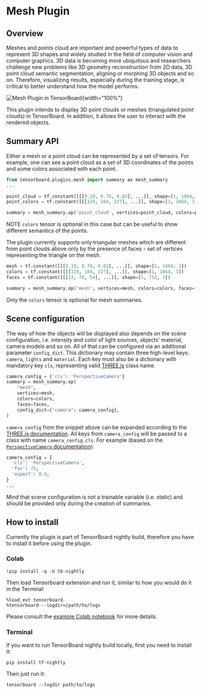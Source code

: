 # Mesh Plugin

## Overview

Meshes and points cloud are important and powerful types of data to represent 3D
shapes and widely studied in the field of computer vision and computer graphics.
3D data is becoming more ubiquitous and researchers challenge new problems like
3D geometry reconstruction from 2D data, 3D point cloud semantic segmentation,
aligning or morphing 3D objects and so on. Therefore, visualizing results,
especially during the training stage, is critical to better understand how the
model performs.

![Mesh Plugin in TensorBoard](https://storage.googleapis.com/tensorflow-graphics/git/readme/tensorboard_plugin.jpg){width="100%"}

This plugin intends to display 3D point clouds or meshes (triangulated point
clouds) in TensorBoard. In addition, it allows the user to interact with the
rendered objects.

## Summary API

Either a mesh or a point cloud can be represented by a set of tensors. For
example, one can see a point cloud as a set of 3D coordinates of the points and
some colors associated with each point.

```python
from tensorboard.plugins.mesh import summary as mesh_summary
...

point_cloud = tf.constant([[[0.19, 0.78, 0.02], ...]], shape=[1, 1064, 3])
point_colors = tf.constant([[[128, 104, 227], ...]], shape=[1, 1064, 3])

summary = mesh_summary.op('point_cloud', vertices=point_cloud, colors=point_colors)
```

NOTE `colors` tensor is optional in this case but can be useful to show
different semantics of the points.

The plugin currently supports only triangular meshes which are different from
point clouds above only by the presence of faces - set of vertices representing
the triangle on the mesh.

```python
mesh = tf.constant([[[0.19, 0.78, 0.02], ...]], shape=[1, 1064, 3])
colors = tf.constant([[[128, 104, 227], ...]], shape=[1, 1064, 3])
faces = tf.constant([[[13, 78, 54], ...]], shape=[1, 752, 3])

summary = mesh_summary.op('mesh', vertices=mesh, colors=colors, faces=faces)
```

Only the `colors` tensor is optional for mesh summaries.

## Scene configuration

The way of how the objects will be displayed also depends on the scene
configuration, i.e. intensity and color of light sources, objects' material,
camera models and so on. All of that can be configured via an additional
parameter `config_dict`. This dictionary may contain three high-level keys:
`camera`, `lights` and `material`. Each key must also be a dictionary with
mandatory key `cls`, representing valid [THREE.js](https://threejs.org) class
name.

```python
camera_config = {'cls': 'PerspectiveCamera'}
summary = mesh_summary.op(
    "mesh",
    vertices=mesh,
    colors=colors,
    faces=faces,
    config_dict={"camera": camera_config},
)
```

`camera_config` from the snippet above can be expanded according to the
[THREE.js documentation](https://threejs.org/docs/index.html#manual/en/introduction/Creating-a-scene).
All keys from `camera_config` will be passed to a class with name
`camera_config.cls`. For example (based on the
[`PerspectiveCamera` documentation](https://threejs.org/docs/index.html#api/en/cameras/PerspectiveCamera)):

```python
camera_config = {
  'cls': 'PerspectiveCamera',
  'fov': 75,
  'aspect': 0.9,
}
...
```

Mind that scene configuration is not a trainable variable (i.e. static) and
should be provided only during the creation of summaries.

## How to install

Currently the plugin is part of TensorBoard nightly build, therefore you have to
install it before using the plugin.

### Colab

```
!pip install -q -U tb-nightly
```

Then load Tensorboard extension and run it, similar to how you would do it in
the Terminal:

```
%load_ext tensorboard
%tensorboard --logdir=/path/to/logs
```

Please consult the
[example Colab notebook](
https://colab.research.google.com/github/tensorflow/tensorboard/blob/master/tensorboard/plugins/mesh/Mesh_Plugin_Tensorboard.ipynb)
for more details.

### Terminal

If you want to run TensorBoard nightly build locally, first you need to install
it:

```shell
pip install tf-nightly
```

Then just run it:

```shell
tensorboard --logdir path/to/logs
```
